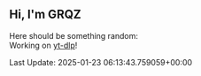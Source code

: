 ## Hi, I'm GRQZ
Here should be something random:  
Working on [yt-dlp](https://github.com/yt-dlp/yt-dlp)!

<!--![dlp](/imgs/dlp.png)  
![skull](/imgs/skull.png)
![skull](/imgs/skull.png)
![skull](/imgs/skull.png)-->


Last Update: 2025-01-23 06:13:43.759059+00:00
